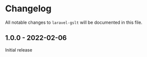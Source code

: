 # Changelog

All notable changes to `laravel-gslt` will be documented in this file.

## 1.0.0 - 2022-02-06

Initial release
